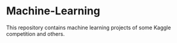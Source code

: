 # Machine-Learning
This repository contains machine learning projects of some Kaggle competition and others.
